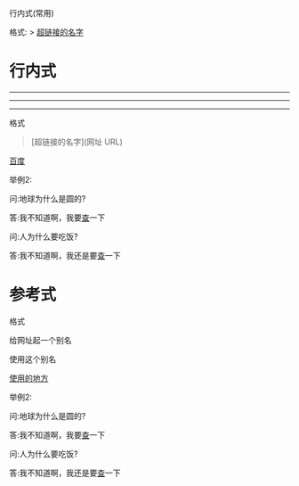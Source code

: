 行内式(常用)

格式: > [超链接的名字](具体的url)

# 行内式

---

___

***



格式

>[超链接的名字](网址 URL)

[百度](https://www.baidu.com)



举例2:

问:地球为什么是圆的?

答:我不知道啊，我要[查](https://www.baidu.com)一下

问:人为什么要吃饭?

答:我不知道啊，我还是要[查](https://www.baidu.com)一下



# 参考式

格式

给网址起一个别名

[别名]:https://www.baidu.com

使用这个别名

[使用的地方][别名]

[别名]:https://www.baidu.com
[bai]:https://www.baidu.com



举例2:

问:地球为什么是圆的?

答:我不知道啊，我要[查][bai]一下

问:人为什么要吃饭?

答:我不知道啊，我还是要[查][bai]一下





